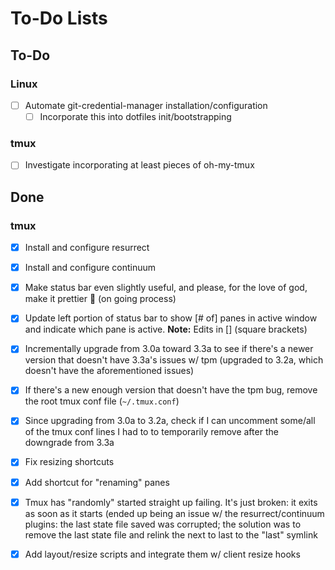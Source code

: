 # To-Do Lists

## To-Do

### Linux

- [ ] Automate git-credential-manager installation/configuration
    - [ ] Incorporate this into dotfiles init/bootstrapping

### tmux

- [ ] Investigate incorporating at least pieces of oh-my-tmux

## Done

### tmux

- [x] Install and configure resurrect
- [x] Install and configure continuum
- [x] Make status bar even slightly useful, and please, for the love of god, make it prettier 🤬 (on going process)
- [x] Update left portion of status bar to show [# of] panes in active window and indicate which pane is active. **Note:** Edits in [] (square brackets)
- [x] Incrementally upgrade from 3.0a toward 3.3a to see if there's a newer version that doesn't have 3.3a's issues w/ tpm (upgraded to 3.2a, which doesn't have the aforementioned issues)
- [x] If there's a new enough version that doesn't have the tpm bug, remove the root tmux conf file (`~/.tmux.conf`)
- [x] Since upgrading from 3.0a to 3.2a, check if I can uncomment some/all of the tmux conf lines I had to to temporarily remove after the downgrade from 3.3a
- [x] Fix resizing shortcuts
- [x] Add shortcut for "renaming" panes
- [x] Tmux has "randomly" started straight up failing. It's just broken: it exits as soon as it starts (ended up being an issue w/ the resurrect/continuum plugins: the last state file saved was corrupted; the solution was to remove the last state file and relink the next to last to the "last" symlink
- [x] Add layout/resize scripts and integrate them w/ client resize hooks

